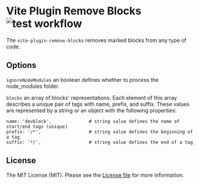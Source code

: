 Vite Plugin Remove Blocks ![test workflow](https://github.com/kudashevs/vite-plugin-remove-blocks/actions/workflows/run-tests.yml/badge.svg)
==========================

The `vite-plugin-remove-blocks` removes marked blocks from any type of code.

## Options

`ignoreNodeModules` an boolean defines whether to process the node_modules folder.

`blocks` an array of blocks' representations. Each element of this array describes a unique pair of tags with name,
prefix, and suffix. These values are represented by a string or an object with the following properties:
```
name: 'devblock',              # string value defines the name of start/end tags (unique)
prefix: '/*',                  # string value defines the beginning of a tag
suffix: '*/',                  # string value defines the end of a tag
```


## License

The MIT License (MIT). Please see the [License file](LICENSE.md) for more information.